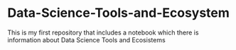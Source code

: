 # Data-Science-Tools-and-Ecosystem
This is my first repository that includes a notebook which there is information about Data Science Tools and Ecosistems
